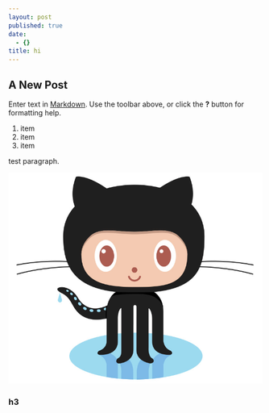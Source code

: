 ```yaml
---
layout: post
published: true
date: 
  - {}
title: hi
---
```


## A New Post

Enter text in [Markdown](http://daringfireball.net/projects/markdown/). Use the toolbar above, or click the **?** button for formatting help.

1. item
2. item
3. item

test paragraph.

![Octocat.jpg](/images/Octocat.jpg)

### h3